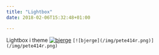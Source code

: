 ```yaml
---
title: "Lightbox"
date: 2018-02-06T15:32:48+01:00

---
```

Lightbox i theme
[![bjerge](/img/pete414r.png)](/img/pete414r.png)
```[![bjerge](/img/pete414r.png)](/img/pete414r.png)```
